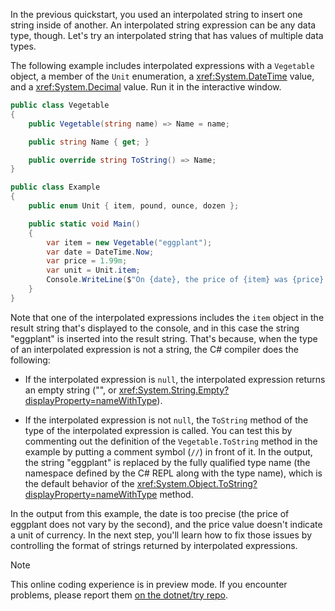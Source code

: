 In the previous quickstart, you used an interpolated string to insert one string inside of another. An interpolated string expression can be any data type, though. Let's try an interpolated string that has values of multiple data types.

The following example includes interpolated expressions with a `Vegetable` object, a member of the `Unit` enumeration, a <xref:System.DateTime> value, and a <xref:System.Decimal> value. Run it in the interactive window.

```csharp
public class Vegetable
{
    public Vegetable(string name) => Name = name;

    public string Name { get; }

    public override string ToString() => Name;
}

public class Example
{
    public enum Unit { item, pound, ounce, dozen };

    public static void Main()
    {
        var item = new Vegetable("eggplant");
        var date = DateTime.Now;
        var price = 1.99m;
        var unit = Unit.item;
        Console.WriteLine($"On {date}, the price of {item} was {price} per {unit}.");
    }
}
```

Note that one of the interpolated expressions includes the `item` object in the result string that's displayed to the console, and in this case the string "eggplant" is inserted into the result string. That's because, when the type of an interpolated expression is not a string, the C# compiler does the following:

- If the interpolated expression is `null`, the interpolated expression returns an empty string ("", or <xref:System.String.Empty?displayProperty=nameWithType>).

- If the interpolated expression is not `null`, the `ToString` method of the type of the interpolated expression is called. You can test this by commenting out the definition of the `Vegetable.ToString` method in the example by putting a comment symbol (`//`) in front of it. In the output, the string "eggplant" is replaced by the fully qualified type name (the namespace defined by the C# REPL along with the type name), which is the default behavior of the <xref:System.Object.ToString?displayProperty=nameWithType> method.

In the output from this example, the date is too precise (the price of eggplant does not vary by the second), and the price value doesn't indicate a unit of currency. In the next step, you'll learn how to fix those issues by controlling the format of strings returned by interpolated expressions.

> [!NOTE]
> This online coding experience is in preview mode. If you encounter problems, please report them [on the dotnet/try repo](https://github.com/dotnet/try/issues).